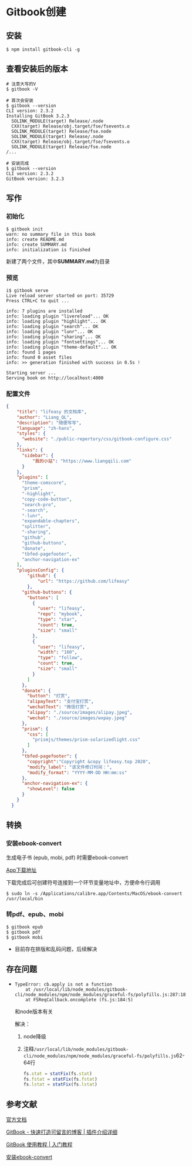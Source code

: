 # Gitbook创建

## 安装

```shell
$ npm install gitbook-cli -g
```

## 查看安装后的版本

```shell
# 注意大写的V
$ gitbook -V 
```

```shell
# 首次会安装
$ gitbook --version
CLI version: 2.3.2
Installing GitBook 3.2.3
  SOLINK_MODULE(target) Release/.node
  CXX(target) Release/obj.target/fse/fsevents.o
  SOLINK_MODULE(target) Release/fse.node
  SOLINK_MODULE(target) Release/.node
  CXX(target) Release/obj.target/fse/fsevents.o
  SOLINK_MODULE(target) Release/fse.node
/...

# 安装完成
$ gitbook --version
CLI version: 2.3.2
GitBook version: 3.2.3
```

## 写作

### 初始化

```shell
$ gitbook init
warn: no summary file in this book
info: create README.md
info: create SUMMARY.md
info: initialization is finished
```

新建了两个文件，其中**SUMMARY.md**为目录

### 预览

```shell
i$ gitbook serve
Live reload server started on port: 35729
Press CTRL+C to quit ...

info: 7 plugins are installed
info: loading plugin "livereload"... OK
info: loading plugin "highlight"... OK
info: loading plugin "search"... OK
info: loading plugin "lunr"... OK
info: loading plugin "sharing"... OK
info: loading plugin "fontsettings"... OK
info: loading plugin "theme-default"... OK
info: found 1 pages
info: found 0 asset files
info: >> generation finished with success in 0.5s !

Starting server ...
Serving book on http://localhost:4000
```

### 配置文件

```json
{
    "title": "lifeasy 的文档库",
    "author": "Liang_QL",
    "description": "随便写写",
    "language": "zh-hans",
    "styles": {
      "website": "./public-repertory/css/gitbook-configure.css"
    },
    "links": {
      "sidebar": {
          "我的小站": "https://www.liangqili.com"
      }
    },
    "plugins": [
      "theme-comscore",
      "prism",
      "-highlight",
      "copy-code-button",
      "search-pro",
      "-search",
      "-lunr",
      "expandable-chapters",
      "splitter",
      "-sharing",
      "github",
      "github-buttons",
      "donate",
      "tbfed-pagefooter",
      "anchor-navigation-ex"
    ],
    "pluginsConfig": {
        "github": {
            "url": "https://github.com/lifeasy"
        },
      "github-buttons": {
        "buttons": [
          {
            "user": "lifeasy",
            "repo": "mybook", 
            "type": "star",
            "count": true,
            "size": "small"
          }, 
          {
            "user": "lifeasy",
            "width": "160", 
            "type": "follow", 
            "count": true,
            "size": "small"
          }
        ]
      },
      "donate": {
        "button": "打赏",
        "alipayText": "支付宝打赏",
        "wechatText": "微信打赏",
        "alipay": "./source/images/alipay.jpeg",
        "wechat": "./source/images/wxpay.jpeg"
      },
      "prism": {
        "css": [
          "prismjs/themes/prism-solarizedlight.css"
        ]
      },
      "tbfed-pagefooter": {
        "copyright":"Copyright &copy lifeasy.top 2020",
        "modify_label": "该文件修订时间：",
        "modify_format": "YYYY-MM-DD HH:mm:ss"
      },
      "anchor-navigation-ex": {
        "showLevel": false
      }
    }
  }
```

## 转换

### 安装ebook-convert

生成电子书 (epub, mobi, pdf) 时需要ebook-convert

[App下载地址](https://calibre-ebook.com/download)

下载完成后可创建符号连接到一个环节变量地址中，方便命令行调用

```shell
$ sudo ln -s /Applications/calibre.app/Contents/MacOS/ebook-convert /usr/local/bin
```

### 转pdf、epub、mobi

```shell
$ gitbook epub
$ gitbook pdf
$ gitbook mobi
```

* 目前存在排版和乱码问题，后续解决

## 存在问题

 * ```shell
   TypeError: cb.apply is not a function
       at /usr/local/lib/node_modules/gitbook-cli/node_modules/npm/node_modules/graceful-fs/polyfills.js:287:18
       at FSReqCallback.oncomplete (fs.js:184:5)
   ```

   和node版本有关

   解决：

    1. node降级

    2. 注释`/usr/local/lib/node_modules/gitbook-cli/node_modules/npm/node_modules/graceful-fs/polyfills.js`62-64行

       ```js
       fs.stat = statFix(fs.stat)
       fs.fstat = statFix(fs.fstat)
       fs.lstat = statFix(fs.lstat)
       ```

## 参考文献

[官方文档](https://github.com/GitbookIO/gitbook/blob/master/docs/setup.md)

[GitBook - 快速打造可留言的博客 | 插件介绍详细](https://juejin.cn/post/6844903848914452488)

[GitBook 使用教程 | 入门教程](https://www.jianshu.com/p/421cc442f06c)

[安装ebook-convert](http://caibaojian.com/gitbook/build/ebookconvert.html)